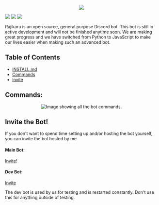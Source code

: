 <p align='center'>
  <img src='https://user-images.githubusercontent.com/66682497/151678869-494ec38e-5626-4a55-8cfa-e483bfe4d455.png' />
</p>

<a href="https://github.com/Crymepunk/rajikaru-bot/blob/main/LICENSE"><img src="https://img.shields.io:/github/license/Crymepunk/rajikaru-bot?color=informational"></img></a>
<a href="https://github.com/Crymepunk/rajikaru-bot/issues"><img src="https://img.shields.io:/github/issues/Crymepunk/rajikaru-bot?color=important"></img></a>
<a href="https://twitter.com/intent/tweet?text=Wow:&url=https%3A%2F%2Fgithub.com%2FCrymepunk%2Frajikaru-bot"><img src="https://img.shields.io:/twitter/url?style=social&url=https%3A%2F%2Fgithub.com%2FCrymepunk%2Frajikaru-bot"></img></a>

Rajikaru is an open source, general purpose Discord bot.
This bot is still in active development and will not be finished anytime soon.
We are making great progress and we have switched from Python to JavaScript to make our lives easier when making such an advanced bot.

## Table of Contents
- [INSTALL.md](.github/DOCS/INSTALL.md)
- [Commands](#commands)
- [Invite](#invite-the-bot)

## Commands:
<p align='center'>
  <img src="https://user-images.githubusercontent.com/66682497/156263641-c8e1ea00-c10a-428f-8983-b07c9dea9b20.png" alt="Image showing all the bot commands.">
</p>


## Invite the Bot!
If you don't want to spend time setting up and/or hosting the bot yourself, you can invite the bot hosted by me

#### Main Bot:
<a href="https://discord.com/api/oauth2/authorize?client_id=900694117355487283&permissions=1532732239574&scope=bot%20applications.commands">Invite</a>!

#### Dev Bot:
<a href="https://discord.com/api/oauth2/authorize?client_id=891463473102487563&permissions=1532732239574&scope=bot%20applications.commands">Invite</a>

The dev bot is used by us for testing and is restarted constantly. Don't use this for anything outside of testing.
